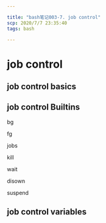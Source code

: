 ```yaml
---

title: "bash笔记003-7. job control"
scp: 2020/7/7 23:35:40
tags: bash  

---
```


# job control

## job control basics

## job control Builtins

bg  

fg  

jobs  

kill  

wait  

disown  

suspend  



## job control variables  


